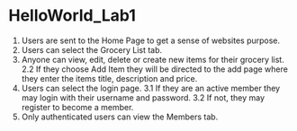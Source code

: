# HelloWorld_Lab1


1. Users are sent to the Home Page to get a sense of websites purpose.
2. Users can select the Grocery List tab.
3. Anyone can view, edit, delete or create new items for their grocery list.
2.2 If they choose Add Item they will be directed to the add page where they enter the items title, description and price.
3. Users can select the login page.
3.1 If they are an active member they may login with their username and password.
3.2 If not, they may register to become a member.
4. Only authenticated users can view the Members tab.
